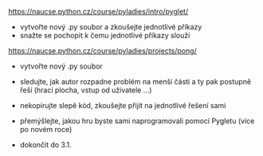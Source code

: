 https://naucse.python.cz/course/pyladies/intro/pyglet/

- vytvořte nový .py soubor a zkoušejte jednotlivé příkazy
- snažte se pochopit k čemu jednotlivé příkazy slouží

https://naucse.python.cz/course/pyladies/projects/pong/

- vytvořte nový .py soubor
- sledujte, jak autor rozpadne problém na menší části a ty pak postupně řeší (hrací plocha, vstup od uživatele ...)
- nekopírujte slepě kód, zkoušejte přijít na jednotlivé řešení sami 
- přemýšlejte, jakou hru byste sami naprogramovali pomocí Pygletu (více po novém roce)

- dokončit do 3.1. 
